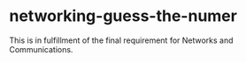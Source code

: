 # networking-guess-the-numer
This is in fulfillment of the final requirement for Networks and Communications.
